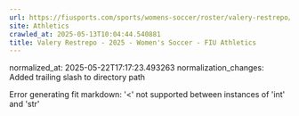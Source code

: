 ```yaml
---
url: https://fiusports.com/sports/womens-soccer/roster/valery-restrepo/13233/
site: Athletics
crawled_at: 2025-05-13T10:04:44.540881
title: Valery Restrepo - 2025 - Women's Soccer - FIU Athletics
---
```

normalized_at: 2025-05-22T17:17:23.493263
normalization_changes: Added trailing slash to directory path

Error generating fit markdown: '<' not supported between instances of 'int' and 'str'